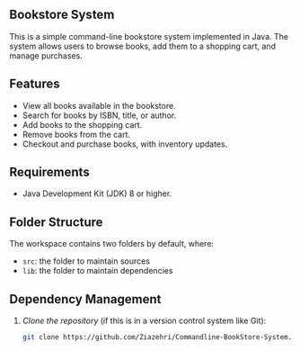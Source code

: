 ## Bookstore System

This is a simple command-line bookstore system implemented in Java. The system allows users to browse books, add them to a shopping cart, and manage purchases.

## Features

- View all books available in the bookstore.
- Search for books by ISBN, title, or author.
- Add books to the shopping cart.
- Remove books from the cart.
- Checkout and purchase books, with inventory updates.

## Requirements

- Java Development Kit (JDK) 8 or higher.

## Folder Structure

The workspace contains two folders by default, where:

- `src`: the folder to maintain sources
- `lib`: the folder to maintain dependencies
>

## Dependency Management

1. *Clone the repository* (if this is in a version control system like Git):
   ```bash
   git clone https://github.com/Ziazehri/Commandline-BookStore-System.git 
